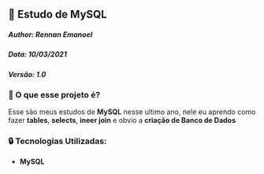 ## :card_index: Estudo de MySQL

##### Author: Rennan Emanoel

##### Data: 10/03/2021

##### Versão: 1.0



### :thinking: O que esse projeto é?

Esse são meus estudos de **MySQL** nesse ultimo ano, nele eu aprendo como fazer **tables**, **selects**, **ineer join** e obvio a **criação de Banco de Dados**



### :lock: Tecnologias Utilizadas:

- **MySQL**

